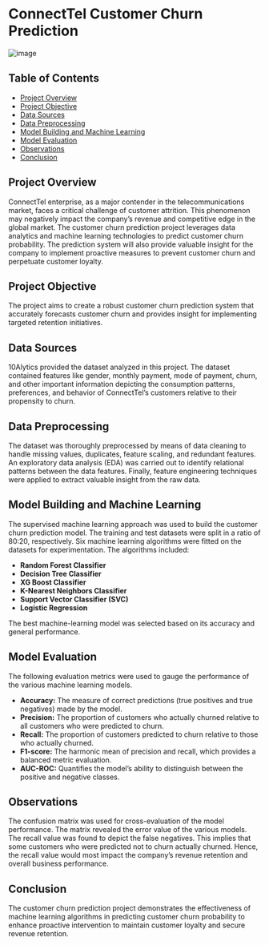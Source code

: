 # ConnectTel Customer Churn Prediction

![image](https://github.com/YannickEsopere/10Alytics-FSDS-CapstoneProject/assets/134769052/d22402b3-b618-43e1-8716-422d46382d03)

## Table of Contents
- [Project Overview](#project-overview)
- [Project Objective](#project-objective)
- [Data Sources](#data-sources)
- [Data Preprocessing](#data-preprocessing)
- [Model Building and Machine Learning](#model-building-and-machine-learning)
- [Model Evaluation](#model-evaluation)
- [Observations](#observations)
- [Conclusion](#conclusion)

## Project Overview
ConnectTel enterprise, as a major contender in the telecommunications market, faces a critical challenge of customer attrition. This phenomenon may negatively impact the company’s revenue and competitive edge in the global market.
The customer churn prediction project leverages data analytics and machine learning technologies to predict customer churn probability. The prediction system will also provide valuable insight for the company to implement proactive measures to prevent customer churn and perpetuate customer loyalty.

## Project Objective
The project aims to create a robust customer churn prediction system that accurately forecasts customer churn and provides insight for implementing targeted retention initiatives.

## Data Sources
10Alytics provided the dataset analyzed in this project. The dataset contained features like gender, monthly payment, mode of payment, churn, and other important information depicting the consumption patterns, preferences, and behavior of ConnectTel’s customers relative to their propensity to churn.

## Data Preprocessing
The dataset was thoroughly preprocessed by means of data cleaning to handle missing values, duplicates, feature scaling, and redundant features. An exploratory data analysis (EDA) was carried out to identify relational patterns between the data features. Finally, feature engineering techniques were applied to extract valuable insight from the raw data.

## Model Building and Machine Learning
The supervised machine learning approach was used to build the customer churn prediction model. The training and test datasets were split in a ratio of 80:20, respectively. Six machine learning algorithms were fitted on the datasets for experimentation. The algorithms included:
- **Random Forest Classifier**
- **Decision Tree Classifier**
- **XG Boost Classifier**
- **K-Nearest Neighbors Classifier**
- **Support Vector Classifier (SVC)**
- **Logistic Regression**

The best machine-learning model was selected based on its accuracy and general performance.

## Model Evaluation
The following evaluation metrics were used to gauge the performance of the various machine learning models.
- **Accuracy:** The measure of correct predictions (true positives and true negatives) made by the model.
- **Precision:** The proportion of customers who actually churned relative to all customers who were predicted to churn.
- **Recall:** The proportion of customers predicted to churn relative to those who actually churned.
- **F1-score:** The harmonic mean of precision and recall, which provides a balanced metric evaluation.
- **AUC-ROC:** Quantifies the model’s ability to distinguish between the positive and negative classes.

## Observations
The confusion matrix was used for cross-evaluation of the model performance. The matrix revealed the error value of the various models. The recall value was found to depict the false negatives. This implies that some customers who were predicted not to churn actually churned. Hence, the recall value would most impact the company’s revenue retention and overall business performance.

## Conclusion
The customer churn prediction project demonstrates the effectiveness of machine learning algorithms in predicting customer churn probability to enhance proactive intervention to maintain customer loyalty and secure revenue retention. 

